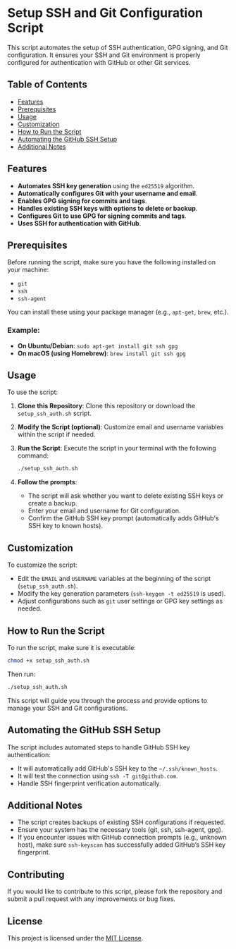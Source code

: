 # Setup SSH and Git Configuration Script

This script automates the setup of SSH authentication, GPG signing, and Git configuration. It ensures your SSH and Git environment is properly configured for authentication with GitHub or other Git services.

## Table of Contents

- [Features](#features)
- [Prerequisites](#prerequisites)
- [Usage](#usage)
- [Customization](#customization)
- [How to Run the Script](#how-to-run-the-script)
- [Automating the GitHub SSH Setup](#automating-the-github-ssh-setup)
- [Additional Notes](#additional-notes)

## Features

- **Automates SSH key generation** using the `ed25519` algorithm.
- **Automatically configures Git with your username and email**.
- **Enables GPG signing for commits and tags**.
- **Handles existing SSH keys with options to delete or backup**.
- **Configures Git to use GPG for signing commits and tags**.
- **Uses SSH for authentication with GitHub**.

## Prerequisites

Before running the script, make sure you have the following installed on your machine:

- `git`
- `ssh`
- `ssh-agent`

You can install these using your package manager (e.g., `apt-get`, `brew`, etc.).

### Example:

- **On Ubuntu/Debian**: `sudo apt-get install git ssh gpg`
- **On macOS (using Homebrew)**: `brew install git ssh gpg`

## Usage

To use the script:

1. **Clone this Repository**: Clone this repository or download the `setup_ssh_auth.sh` script.
2. **Modify the Script (optional)**: Customize email and username variables within the script if needed.
3. **Run the Script**: Execute the script in your terminal with the following command:

   ```bash
   ./setup_ssh_auth.sh
   ```

4. **Follow the prompts**:
   - The script will ask whether you want to delete existing SSH keys or create a backup.
   - Enter your email and username for Git configuration.
   - Confirm the GitHub SSH key prompt (automatically adds GitHub's SSH key to known hosts).

## Customization

To customize the script:

- Edit the `EMAIL` and `USERNAME` variables at the beginning of the script (`setup_ssh_auth.sh`).
- Modify the key generation parameters (`ssh-keygen -t ed25519` is used).
- Adjust configurations such as `git` user settings or GPG key settings as needed.

## How to Run the Script

To run the script, make sure it is executable:

```bash
chmod +x setup_ssh_auth.sh
```

Then run:

```bash
./setup_ssh_auth.sh
```

This script will guide you through the process and provide options to manage your SSH and Git configurations.

## Automating the GitHub SSH Setup

The script includes automated steps to handle GitHub SSH key authentication:

- It will automatically add GitHub's SSH key to the `~/.ssh/known_hosts`.
- It will test the connection using `ssh -T git@github.com`.
- Handle SSH fingerprint verification automatically.

## Additional Notes

- The script creates backups of existing SSH configurations if requested.
- Ensure your system has the necessary tools (git, ssh, ssh-agent, gpg).
- If you encounter issues with GitHub connection prompts (e.g., unknown host), make sure `ssh-keyscan` has successfully added GitHub’s SSH key fingerprint.

## Contributing

If you would like to contribute to this script, please fork the repository and submit a pull request with any improvements or bug fixes.

## License

This project is licensed under the [MIT License](https://opensource.org/licenses/MIT).
